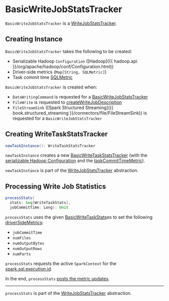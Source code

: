 # BasicWriteJobStatsTracker

`BasicWriteJobStatsTracker` is a [WriteJobStatsTracker](WriteJobStatsTracker.md).

## Creating Instance

`BasicWriteJobStatsTracker` takes the following to be created:

* <span id="serializableHadoopConf"> Serializable Hadoop `Configuration` ([Hadoop]({{ hadoop.api }}/org/apache/hadoop/conf/Configuration.html))
* <span id="driverSideMetrics"> Driver-side metrics (`Map[String, SQLMetric]`)
* <span id="taskCommitTimeMetric"> Task commit time [SQLMetric](../SQLMetric.md)

`BasicWriteJobStatsTracker` is created when:

* `DataWritingCommand` is requested for a [BasicWriteJobStatsTracker](../logical-operators/DataWritingCommand.md#basicWriteJobStatsTracker)
* `FileWrite` is requested to [createWriteJobDescription](FileWrite.md#createWriteJobDescription)
* `FileStreamSink` ([Spark Structured Streaming]({{ book.structured_streaming }}/connectors/file/FileStreamSink)) is requested for a `BasicWriteJobStatsTracker`

## <span id="newTaskInstance"> Creating WriteTaskStatsTracker

```scala
newTaskInstance(): WriteTaskStatsTracker
```

`newTaskInstance` creates a new [BasicWriteTaskStatsTracker](#creating-instance) (with the [serializable Hadoop Configuration](#serializableHadoopConf) and the [taskCommitTimeMetric](#taskCommitTimeMetric)).

`newTaskInstance` is part of the [WriteJobStatsTracker](WriteJobStatsTracker.md#newTaskInstance) abstraction.

## <span id="processStats"> Processing Write Job Statistics

```scala
processStats(
  stats: Seq[WriteTaskStats],
  jobCommitTime: Long): Unit
```

`processStats` uses the given [BasicWriteTaskStats](BasicWriteTaskStats.md)es to set the following [driverSideMetrics](#driverSideMetrics):

* `jobCommitTime`
* `numFiles`
* `numOutputBytes`
* `numOutputRows`
* `numParts`

`processStats` requests the active `SparkContext` for the [spark.sql.execution.id](../SQLExecution.md#EXECUTION_ID_KEY).

In the end, `processStats` [posts the metric updates](../SQLMetric.md#postDriverMetricUpdates).

---

`processStats` is part of the [WriteJobStatsTracker](WriteJobStatsTracker.md#processStats) abstraction.
